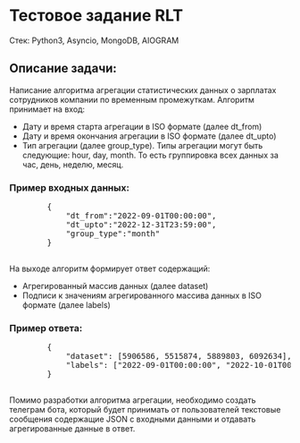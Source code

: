 <h1>Тестовое задание RLT</h1>
    <p>Стек: Python3, Asyncio, MongoDB, AIOGRAM</p>
    <h2>Описание задачи:</h2>
    <p>Написание алгоритма агрегации статистических данных о зарплатах сотрудников компании по временным промежуткам. Алгоритм принимает на вход:</p>
    <ul>
        <li>Дату и время старта агрегации в ISO формате (далее dt_from)</li>
        <li>Дату и время окончания агрегации в ISO формате (далее dt_upto)</li>
        <li>Тип агрегации (далее group_type). Типы агрегации могут быть следующие: hour, day, month. То есть группировка всех данных за час, день, неделю, месяц.</li>
    </ul>
    <h3>Пример входных данных:</h3>
    <pre>
        {
            "dt_from":"2022-09-01T00:00:00",
            "dt_upto":"2022-12-31T23:59:00",
            "group_type":"month"
        }
    </pre>
    <p>На выходе алгоритм формирует ответ содержащий:</p>
    <ul>
        <li>Агрегированный массив данных (далее dataset)</li>
        <li>Подписи к значениям агрегированного массива данных в ISO формате (далее labels)</li>
    </ul>
    <h3>Пример ответа:</h3>
    <pre>
        {
            "dataset": [5906586, 5515874, 5889803, 6092634],
            "labels": ["2022-09-01T00:00:00", "2022-10-01T00:00:00", "2022-11-01T00:00:00", "2022-12-01T00:00:00"]
        }
    </pre>
    <p>Помимо разработки алгоритма агрегации, необходимо создать телеграм бота, который будет принимать от пользователей текстовые сообщения содержащие JSON с входными данными и отдавать агрегированные данные в ответ.</p>
